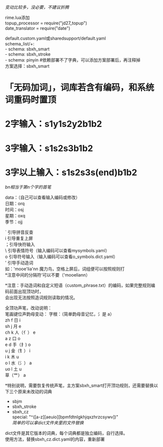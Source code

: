 *变动比较多，没必要，不建议折腾*  

rime.lua添加  
  topup_processor = require("jd27_topup")  
  date_translator = require("date")  
  
default.custom.yaml或sharedsupport/default.yaml  
  schema_list/+:  
    - schema: sbxh_smart  
    - schema: sbxh_stroke  
    - schema: pinyin   #依赖部署不了字典，可以添加方案部署后，再注释掉  
方案选择：sbxh_smart  

# 「无码加词」，词库若含有编码，和系统词重码时置顶  
# 2字输入：s1y1s2y2b1b2  
# 3字输入：s1s2s3b1b2  
# 3字以上输入：s1s2s3s(end)b1b2  
*bn相当于第n个字的首笔*  

data：（自己可以查看输入编码或修改）  
日期：orq  
时间：osj  
星期：oxq  
季节：ojj  

` 引导拼音反查  
i 引导重复上屏  
；引导快符输入  
\ 引导表情符号（输入编码可以查看mysymbols.yaml）  
o 引导符号输入（输入编码可以查看o_symbols.dict.yaml）  
' 引导手动造词  
如：'mooe'lia'nn	魔力鸟，空格上屏后，词组便可以按照规则打  
*注意中间的分隔符‘可以不要（'mooeliann）  

*注意：手动造词和自定义短语（custom_phrase.txt）的编码，如果完整规则编码前面出现顶功时，  
      会出现无法按照造词规则读取的情况。  


全顶功声笔，改动说明：  
笔画键位声韵母变动：          字根：（简单韵母音记忆，氵是 a）  
  zh  	  f                 日     	  i  
  sh  	  j                 月     	  e  
  ch  	  k                 人（亻）	  e  
  a   	  z                 口     	  o  
  e   	  d                 手（扌) 	  o  
  u   	  j                 金（钅）	  i  
  i   	  k                 木     	  u  
  o   	  l                 水（氵）	  a  
  uo  	  l                 土     	  u  
                            草（艹）	  a  

*特别说明，需要恢复传统声笔，主方案sbxh_smart打开顶功规则，还需要替换以下三个原来未改动的词典  
  - sbjm  
  - sbxh_stroke  
  - sbxh_cz  
special: "^([a-z][aeuio][bpmfdtnlgkhjqxzhrzcsywv])"  
*简单的可以拿dict文件夹里的文件替换*  

dict文件是其它版本的词典，每个词典都是独立编码，自行选择。  
使用方法，替换sbxh_cz.dict.yaml的内容，重新部署  
